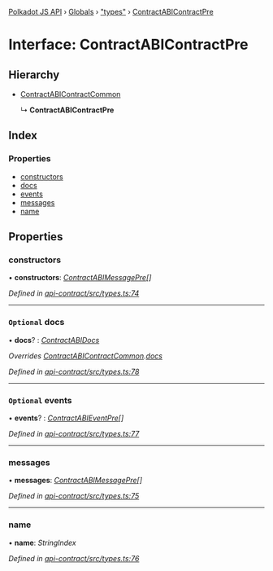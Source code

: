 [Polkadot JS API](../README.md) › [Globals](../globals.md) › ["types"](../modules/_types_.md) › [ContractABIContractPre](_types_.contractabicontractpre.md)

# Interface: ContractABIContractPre

## Hierarchy

* [ContractABIContractCommon](_types_.contractabicontractcommon.md)

  ↳ **ContractABIContractPre**

## Index

### Properties

* [constructors](_types_.contractabicontractpre.md#constructors)
* [docs](_types_.contractabicontractpre.md#optional-docs)
* [events](_types_.contractabicontractpre.md#optional-events)
* [messages](_types_.contractabicontractpre.md#messages)
* [name](_types_.contractabicontractpre.md#name)

## Properties

###  constructors

• **constructors**: *[ContractABIMessagePre](_types_.contractabimessagepre.md)[]*

*Defined in [api-contract/src/types.ts:74](https://github.com/polkadot-js/api/blob/762b16ea13/packages/api-contract/src/types.ts#L74)*

___

### `Optional` docs

• **docs**? : *[ContractABIDocs](../modules/_types_.md#contractabidocs)*

*Overrides [ContractABIContractCommon](_types_.contractabicontractcommon.md).[docs](_types_.contractabicontractcommon.md#optional-docs)*

*Defined in [api-contract/src/types.ts:78](https://github.com/polkadot-js/api/blob/762b16ea13/packages/api-contract/src/types.ts#L78)*

___

### `Optional` events

• **events**? : *[ContractABIEventPre](_types_.contractabieventpre.md)[]*

*Defined in [api-contract/src/types.ts:77](https://github.com/polkadot-js/api/blob/762b16ea13/packages/api-contract/src/types.ts#L77)*

___

###  messages

• **messages**: *[ContractABIMessagePre](_types_.contractabimessagepre.md)[]*

*Defined in [api-contract/src/types.ts:75](https://github.com/polkadot-js/api/blob/762b16ea13/packages/api-contract/src/types.ts#L75)*

___

###  name

• **name**: *StringIndex*

*Defined in [api-contract/src/types.ts:76](https://github.com/polkadot-js/api/blob/762b16ea13/packages/api-contract/src/types.ts#L76)*
